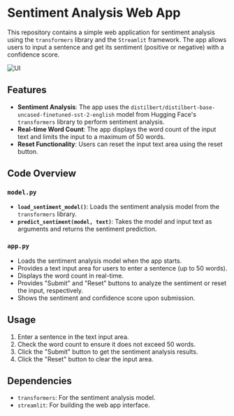 # Sentiment Analysis Web App

This repository contains a simple web application for sentiment analysis using the `transformers` library and the `Streamlit` framework. The app allows users to input a sentence and get its sentiment (positive or negative) with a confidence score.

![UI](https://github.com/yourusername/yourrepository/raw/main/example-image.png)


## Features

- **Sentiment Analysis**: The app uses the `distilbert/distilbert-base-uncased-finetuned-sst-2-english` model from Hugging Face's `transformers` library to perform sentiment analysis.
- **Real-time Word Count**: The app displays the word count of the input text and limits the input to a maximum of 50 words.
- **Reset Functionality**: Users can reset the input text area using the reset button.

## Code Overview

### `model.py`

- **`load_sentiment_model()`**: Loads the sentiment analysis model from the `transformers` library.
- **`predict_sentiment(model, text)`**: Takes the model and input text as arguments and returns the sentiment prediction.

### `app.py`

- Loads the sentiment analysis model when the app starts.
- Provides a text input area for users to enter a sentence (up to 50 words).
- Displays the word count in real-time.
- Provides "Submit" and "Reset" buttons to analyze the sentiment or reset the input, respectively.
- Shows the sentiment and confidence score upon submission.

## Usage

1. Enter a sentence in the text input area.
2. Check the word count to ensure it does not exceed 50 words.
3. Click the "Submit" button to get the sentiment analysis results.
4. Click the "Reset" button to clear the input area.

## Dependencies

- `transformers`: For the sentiment analysis model.
- `streamlit`: For building the web app interface.
